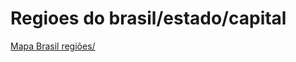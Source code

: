 # Regioes do brasil/estado/capital
 <a href="https://rafael-lopes-de-oliveira.github.io/Mapa-brasil-regi-es/">
 Mapa Brasil regiões/</a>
